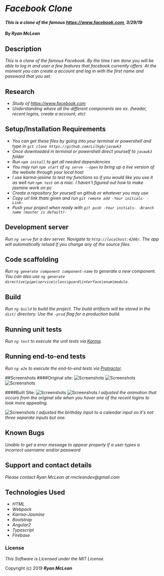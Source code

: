 # _Facebook Clone_

#### _This is a clone of the famous https://www.facebook.com, 3/29/19_

#### By _**Ryan McLean**_

## Description

_This is a clone of the famous Facebook. By the time I am done you will be able to log in and user a few features that facebook currently offers. At the moment you can create a account and log in with the first name and password that you set._

## Research

* _Study of https://www.facebook.com_
* _Understanding where all the different components are ex. (header, recent logins, create a account, etc)_

## Setup/Installation Requirements

* _You can get these files by going into your terminal or powershell and type in `git clone https://github.com/Lilkgb/javawk3`_
* _Once downloaded in terminal or powershell direct yourself to `javawk3` folder_
* _Run `npm install` to get all needed dependencies_
* _You may run `npm start` of `ng serve --open` to bring up a live version of the website through your local host_
* _I use karma-jasime to test my functions so if you would like you use it as well run `npm test` on a mac. I haven't figured out how to make jasmine work on pc_
* _Create a repository for yourself on github or whatever you may use_
* _Copy url link thats given and run `git remote add -Your initials- -Link-`_
* _Push your project when ready with `git push -Your initials- -Branch name (master is default)-`_

## Development server

_Run `ng serve` for a dev server. Navigate to `http://localhost:4200/`. The app will automatically reload if you change any of the source files._

## Code scaffolding

_Run `ng generate component component-name` to generate a new component. You can also use `ng generate directive|pipe|service|class|guard|interface|enum|module`._

## Build

_Run `ng build` to build the project. The build artifacts will be stored in the `dist/` directory. Use the `-prod` flag for a production build._

## Running unit tests

_Run `ng test` to execute the unit tests via [Karma](https://karma-runner.github.io)._

## Running end-to-end tests

_Run `ng e2e` to execute the end-to-end tests via [Protractor](http://www.protractortest.org/)._

##Screenshots
####Original site:
![Screenshots](src/assets/images/originalHome.png)
![Screenshots](src/assets/images/originalRecent.png)
![Screenshots](src/assets/images/originalCreateAccount.png)

####Built Site:
![Screenshots](src/assets/images/builtHome.png)
![Screenshots](src/assets/images/builtRecent.png)
_I adjusted the animation that occurs from the original site when you hover one of the recent logins to look more appealing._

![Screenshots](src/assets/images/builtCreateAccount.png)
_I adjusted the birthday input to a calendar input so it's not three separate inputs but one._

## Known Bugs

_Unable to get a error message to appear properly if a user types a incorrect username and/or password_

## Support and contact details

_Please contact Ryan McLean at rmcleandev@gmail.com_

## Technologies Used

* _HTML_
* _Webpack_
* _Karma-Jasmine_
* _Bootstrap_
* _Angular2_
* _Typescript_
* _Firebase_

### License

*This Software is Licensed under the MIT License.*

Copyright (c) 2019 **_Ryan McLean_**

